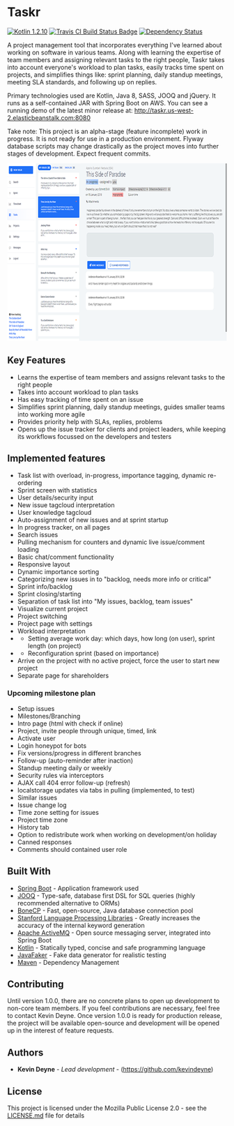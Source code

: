 # Taskr

[![Kotlin 1.2.10](https://img.shields.io/badge/Kotlin-1.2.10-blue.svg)](http://kotlinlang.org)
[![Travis CI Build Status Badge](https://travis-ci.org/kevindeyne/tasker.svg?branch=master)](https://travis-ci.org/kevindeyne/tasker)
[![Dependency Status](https://www.versioneye.com/user/projects/5a88c76a0fb24f1b2f835483/badge.svg?style=flat-square)](https://travis-ci.org/kevindeyne/tasker)

A project management tool that incorporates everything I've learned about working on software in various teams. Along with learning the expertise of team members and assigning relevant tasks to the right people, Taskr takes into account everyone's workload to plan tasks, easily tracks time spent on projects, and simplifies things like: sprint planning, daily standup meetings, meeting SLA standards, and following up on replies. 
 
Primary technologies used are Kotlin, Java 8, SASS, JOOQ and jQuery. It runs as a self-contained JAR with Spring Boot on AWS. You can see a running demo of the latest minor release at: http://taskr.us-west-2.elasticbeanstalk.com:8080 
 
Take note: This project is an alpha-stage (feature incomplete) work in progress. It is not ready for use in a production environment. Flyway database scripts may change drastically as the project moves into further stages of development. Expect frequent commits. 

<p align="center">
  <img src="./README/taskr.png" alt="Taskr example"
       width="800" height="407">
</p>

## Key Features

* Learns the expertise of team members and assigns relevant tasks to the right people
* Takes into account workload to plan tasks
* Has easy tracking of time spent on an issue
* Simplifies sprint planning, daily standup meetings, guides smaller teams into working more agile
* Provides priority help with SLAs, replies, problems
* Opens up the issue tracker for clients and project leaders, while keeping its workflows focussed on the developers and testers
 
## Implemented features 
 
* Task list with overload, in-progress, importance tagging, dynamic re-ordering 
* Sprint screen with statistics
* User details/security input 
* New issue tagcloud interpretation
* User knowledge tagcloud
* Auto-assignment of new issues and at sprint startup 
* In progress tracker, on all pages
* Search issues
* Pulling mechanism for counters and dynamic live issue/comment loading 
* Basic chat/comment functionality 
* Responsive layout
* Dynamic importance sorting 
* Categorizing new issues in to "backlog, needs more info or critical"
* Sprint info/backlog
* Sprint closing/starting
* Separation of task list into "My issues, backlog, team issues" 
* Visualize current project 
* Project switching
* Project page with settings
* Workload interpretation 
* *  Setting average work day: which days, how long (on user), sprint length (on project) 
* *  Reconfiguration sprint (based on importance) 
* Arrive on the project with no active project, force the user to start new project 
* Separate page for shareholders 
 
### Upcoming milestone plan 
* Setup issues 
* Milestones/Branching 
* Intro page (html with check if online) 
* Project, invite people through unique, timed, link 
* Activate user 
* Login honeypot for bots 
* Fix versions/progress in different branches 
* Follow-up (auto-reminder after inaction) 
* Standup meeting daily or weekly
* Security rules via interceptors 
* AJAX call 404 error follow-up (refresh)
* localstorage updates via tabs in pulling (implemented, to test)
* Similar issues
* Issue change log
* Time zone setting for issues
* Project time zone 
* History tab
* Option to redistribute work when working on development/on holiday 
* Canned responses
* Comments should contained user role

## Built With 
 
* [Spring Boot](https://projects.spring.io/spring-boot/) - Application framework used 
* [JOOQ](https://www.jooq.org/) - Type-safe, database first DSL for SQL queries (highly recommended alternative to ORMs) 
* [BoneCP](http://jolbox.com) - Fast, open-source, Java database connection pool 
* [Stanford Language Processing Libraries](https://nlp.stanford.edu/software/) - Greatly increases the accuracy of the internal keyword generation 
* [Apache ActiveMQ](http://activemq.apache.org/) - Open source messaging server, integrated into Spring Boot 
* [Kotlin](https://kotlinlang.org/) - Statically typed, concise and safe programming language 
* [JavaFaker](https://github.com/DiUS/java-faker) - Fake data generator for realistic testing 
* [Maven](https://maven.apache.org/) - Dependency Management 
 
## Contributing 
 
Until version 1.0.0, there are no concrete plans to open up development to non-core team members. If you feel contributions are necessary, feel free to contact Kevin Deyne. Once version 1.0.0 is ready for production release, the project will be available open-source and development will be opened up in the interest of feature requests. 
 
## Authors 
 
* **Kevin Deyne** - *Lead development* - (https://github.com/kevindeyne) 
 
## License 
 
This project is licensed under the Mozilla Public License 2.0 - see the [LICENSE.md](https://github.com/kevindeyne/tasker/blob/master/LICENSE) file for details 